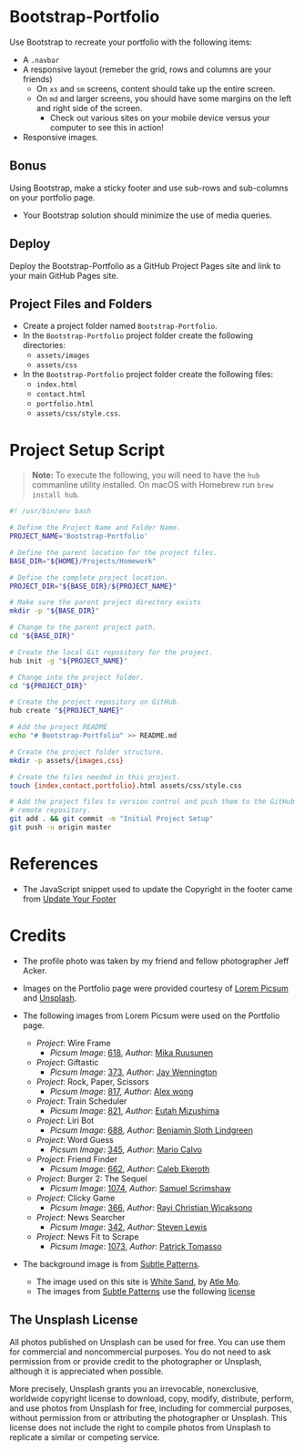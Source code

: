 # Bootstrap-Portfolio

Use Bootstrap to recreate your portfolio with the following items:

* A `.navbar`
* A responsive layout (remeber the grid, rows and columns are your friends)
    * On `xs` and `sm` screens, content should take up the entire screen.
    * On `md` and larger screens, you should have some margins on the left and right side of the screen.
        - Check out various sites on your mobile device versus your computer to see this in action!
* Responsive images.

## Bonus

Using Bootstrap, make a sticky footer and use sub-rows and sub-columns on your portfolio page.

* Your Bootstrap solution should minimize the use of media queries.

## Deploy

Deploy the Bootstrap-Portfolio as a GitHub Project Pages site and link to your main GitHub Pages site.

## Project Files and Folders

* Create a project folder named `Bootstrap-Portfolio`.
* In the `Bootstrap-Portfolio` project folder create the following directories:
    - `assets/images`
    - `assets/css`
* In the `Bootstrap-Portfolio` project folder create the following files:
    - `index.html`
    - `contact.html`
    - `portfolio.html`
    - `assets/css/style.css`.

# Project Setup Script

>**Note:**
>To execute the following, you will need to have the `hub` commanline utility installed.
>On macOS with Homebrew run `brew install hub`.

```bash
#! /usr/bin/env bash

# Define the Project Name and Folder Name.
PROJECT_NAME='Bootstrap-Portfolio'

# Define the parent location for the project files.
BASE_DIR="${HOME}/Projects/Homework"

# Define the complete project location.
PROJECT_DIR="${BASE_DIR}/${PROJECT_NAME}"

# Make sure the parent project directory exists
mkdir -p "${BASE_DIR}"

# Change to the parent project path.
cd "${BASE_DIR}"

# Create the local Git repository for the project.
hub init -g "${PROJECT_NAME}"

# Change into the project folder.
cd "${PROJECT_DIR}"

# Create the project repository on GitHub.
hub create "${PROJECT_NAME}"

# Add the project README
echo "# Bootstrap-Portfolio" >> README.md

# Create the project folder structure.
mkdir -p assets/{images,css}

# Create the files needed in this project.
touch {index,contact,portfolio}.html assets/css/style.css

# Add the project files to version control and push them to the GitHub
# remote repository.
git add . && git commit -m "Initial Project Setup"
git push -u origin master
```

# References

- The JavaScript snippet used to update the Copyright in the footer came from [Update Your Footer](http://updateyourfooter.com/ "Update Your Footer")

# Credits

- The profile photo was taken by my friend and fellow photographer Jeff Acker.

- Images on the Portfolio page were provided courtesy of [Lorem Picsum](https://picsum.photos "Lorem Picsum") and [Unsplash](https://unsplash.com "Unsplash").
- The following images from Lorem Picsum were used on the Portfolio page.
    - _Project_: Wire Frame
        - _Picsum Image_: [618](https://unsplash.com/photos/ypVM8PnygUo), _Author_: [Mika Ruusunen](https://unsplash.com/@mikaruusunen)
    - _Project_: Giftastic
        - _Picsum Image_: [373](https://unsplash.com/photos/i8CYGnoerR0), _Author_: [Jay Wennington](https://unsplash.com/@jaywennington)
    - _Project_: Rock, Paper, Scissors
        - _Picsum Image_: [817](https://unsplash.com/photos/ssrbaKvxaos), _Author_: [Alex wong](https://unsplash.com/@killerfvith)
    - _Project_: Train Scheduler
        - _Picsum Image_: [821](https://unsplash.com/photos/2TlAsvhqiL0), _Author_: [Eutah Mizushima](https://unsplash.com/@eutahm "Eutah Mizushima")
    - _Project_: Liri Bot
        - _Picsum Image_: [688](https://unsplash.com/photos/a_xa7RUKzdc), _Author_: [Benjamin Sloth Lindgreen](https://unsplash.com/@benjaminslothlindgreen "Benjamin Sloth Lindgreen")
    - _Project_: Word Guess
        - _Picsum Image_: [345](https://unsplash.com/photos/S_mEIfXRzIk), _Author_: [Mario Calvo](https://unsplash.com/@mariocalvo "Mario Calvo")
    - _Project_: Friend Finder
        - _Picsum Image_: [662](https://unsplash.com/photos/ILz31HBGEak), _Author_: [Caleb Ekeroth](https://unsplash.com/@calebekeroth "Caleb Ekeroth")
    - _Project_: Burger 2: The Sequel
        - _Picsum Image_: [1074](https://unsplash.com/photos/sseiVD2XsOk), _Author_: [Samuel Scrimshaw](https://unsplash.com/@samscrim "Samuel Scrimshaw")
    - _Project_: Clicky Game
        - _Picsum Image_: [366](https://unsplash.com/photos/6PF6DaiWz48), _Author_: [Rayi Christian Wicaksono](https://unsplash.com/@mumolabs "Rayi Christian Wicaksono")
    - _Project_: News Searcher
        - _Picsum Image_: [342](https://unsplash.com/photos/r4He4Btlsro), _Author_: [Steven Lewis](https://unsplash.com/@stevenlewis "Steven Lewis")
    - _Project_: News Fit to Scrape
        - _Picsum Image_: [1073](https://unsplash.com/photos/Oaqk7qqNh_c), _Author_: [Patrick Tomasso](https://unsplash.com/@impatrickt "Patrick Tomasso")

- The background image is from [Subtle Patterns](https://www.toptal.com/designers/subtlepatterns/ "Subtle Patterns").
    - The image used on this site is [White Sand](https://www.toptal.com/designers/subtlepatterns/?s=white_sand), by [Atle Mo](http://www.atlemo.com "Atle Mo").
    - The images from [Subtle Patterns](https://www.toptal.com/designers/subtlepatterns/ "Subtle Patterns") use the following [license](https://creativecommons.org/licenses/by-sa/3.0/ "Attribution-ShareAlike 3.0 Unported (CC BY-SA 3.0)")

## The Unsplash License

All photos published on Unsplash can be used for free. You can use them for commercial and noncommercial purposes. You do not need to ask permission from or provide credit to the photographer or Unsplash, although it is appreciated when possible.

More precisely, Unsplash grants you an irrevocable, nonexclusive, worldwide copyright license to download, copy, modify, distribute, perform, and use photos from Unsplash for free, including for commercial purposes, without permission from or attributing the photographer or Unsplash. This license does not include the right to compile photos from Unsplash to replicate a similar or competing service.
